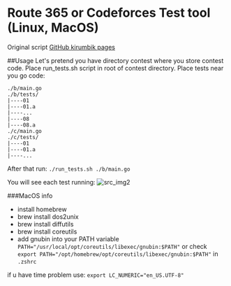 # Route 365 or Codeforces Test tool (Linux, MacOS)

Original script [GitHub kirumbik pages](https://gist.github.com/kirumbik/48a2b404cfbcd35b3aba9acbc56ba226)

##Usage
Let's pretend you have directory contest where you store contest code. Place run_tests.sh script in root of contest directory.
Place tests near you go code:
```
./b/main.go
./b/tests/
|----01
|----01.a
|----...
|----08
|----08.a
./c/main.go
./c/tests/
|----01
|----01.a
|----...
```


After that run:
```./run_tests.sh ./b/main.go```

You will see each test running:
![src_img2](https://gist.github.com/assets/11439553/7216b60c-cc29-45be-a640-f57b85a53bb3)

###MacOS info

- install homebrew
- brew install dos2unix
- brew install diffutils
- brew install coreutils
- add gnubin into your PATH variable
```PATH="/usr/local/opt/coreutils/libexec/gnubin:$PATH"```
or check
```export PATH="/opt/homebrew/opt/coreutils/libexec/gnubin:$PATH"``` in ```.zshrc```

if u have time problem use:
```export LC_NUMERIC="en_US.UTF-8"```
